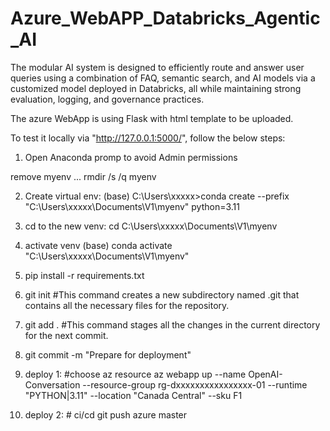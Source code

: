# Azure_WebAPP_Databricks_Agentic_AI

The modular AI system is designed to efficiently route and answer user queries using a combination of FAQ, semantic search, and AI models via a customized model deployed in Databricks, all while maintaining strong evaluation, logging, and governance practices.

The azure WebApp is using Flask with html template to be uploaded. 

To test it locally via "http://127.0.0.1:5000/", follow the below steps:

1. Open Anaconda promp to avoid Admin permissions 

remove myenv ... rmdir /s /q myenv

2. Create virtual env: 
(base) C:\Users\xxxxx>conda create --prefix "C:\Users\xxxxx\Documents\V1\myenv" python=3.11

3. cd to the new venv:
cd C:\Users\xxxxx\Documents\V1\myenv

4. activate venv
(base) conda activate "C:\Users\xxxxx\Documents\V1\myenv"

5. pip install -r requirements.txt

6. git init              #This command creates a new subdirectory named .git that contains all the necessary files for the repository. 

7. git add .             #This command stages all the changes in the current directory for the next commit.

7. git commit -m "Prepare for deployment"


8. deploy 1:              #choose az resource 
az webapp up --name OpenAI-Conversation --resource-group rg-dxxxxxxxxxxxxxxxx-01 --runtime "PYTHON|3.11" --location "Canada Central" --sku F1


8. deploy 2:              # ci/cd
git push azure master
